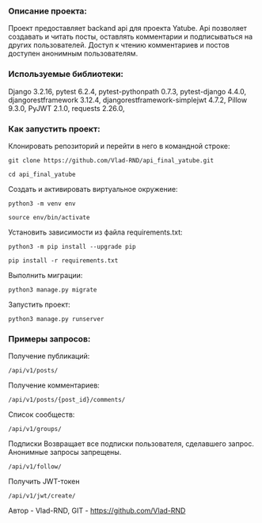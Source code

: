 ### Описание проекта:

Проект предоставляет backand api для проекта Yatube.
Api позволяет создавать и читать посты, оставлять комментарии
и подписываться на других пользователей.
Доступ к чтению комментариев и постов доступен анонимным пользователям.

### Используемые библиотеки:

Django 3.2.16,
pytest 6.2.4,
pytest-pythonpath 0.7.3,
pytest-django 4.4.0,
djangorestframework 3.12.4,
djangorestframework-simplejwt 4.7.2,
Pillow 9.3.0,
PyJWT 2.1.0,
requests 2.26.0,

### Как запустить проект:

Клонировать репозиторий и перейти в него в командной строке:

```
git clone https://github.com/Vlad-RND/api_final_yatube.git
```

```
cd api_final_yatube
```

Cоздать и активировать виртуальное окружение:

```
python3 -m venv env
```

```
source env/bin/activate
```

Установить зависимости из файла requirements.txt:

```
python3 -m pip install --upgrade pip
```

```
pip install -r requirements.txt
```

Выполнить миграции:

```
python3 manage.py migrate
```

Запустить проект:

```
python3 manage.py runserver
```

### Примеры запросов:

Получение публикаций:

```
/api/v1/posts/
```

Получение комментариев:

```
/api/v1/posts/{post_id}/comments/
```

Список сообществ:

```
/api/v1/groups/
```

Подписки
Возвращает все подписки пользователя, сделавшего запрос.
Анонимные запросы запрещены.

```
/api/v1/follow/
```

Получить JWT-токен

```
/api/v1/jwt/create/
```

Автор - Vlad-RND,
GIT - https://github.com/Vlad-RND
